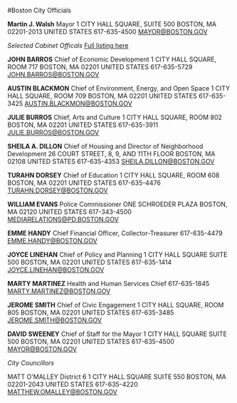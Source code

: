 #Boston City Officials

**Martin J. Walsh**
Mayor
1 CITY HALL SQUARE, SUITE 500
BOSTON, MA 02201-2013
UNITED STATES
617-635-4500
MAYOR@BOSTON.GOV

_Selected Cabinet Officals_
[Full listing here](https://www.boston.gov/departments/mayors-office#meet-the-cabinet-heads)

**JOHN BARROS**
Chief of Economic Development
1 CITY HALL SQUARE, ROOM 717
BOSTON, MA 02201
UNITED STATES
617-635-5729
JOHN.BARROS@BOSTON.GOV

**AUSTIN BLACKMON**
Chief of Environment, Energy, and Open Space
1 CITY HALL SQUARE, ROOM 709
BOSTON, MA 02201
UNITED STATES
617-635-3425
AUSTIN.BLACKMON@BOSTON.GOV

**JULIE BURROS**
Chief, Arts and Culture
1 CITY HALL SQUARE, ROOM 802
BOSTON, MA 02201
UNITED STATES
617-635-3911
JULIE.BURROS@BOSTON.GOV

**SHEILA A. DILLON**
Chief of Housing and Director of Neighborhood Development
26 COURT STREET, 8, 9, AND 11TH FLOOR
BOSTON, MA 02108
UNITED STATES
617-635-4353
SHEILA.DILLON@BOSTON.GOV

**TURAHN DORSEY**
Chief of Education
1 CITY HALL SQUARE, ROOM 608
BOSTON, MA 02201
UNITED STATES
617-635-4476
TURAHN.DORSEY@BOSTON.GOV

**WILLIAM EVANS**
Police Commissioner
ONE SCHROEDER PLAZA
BOSTON, MA 02120
UNITED STATES
617-343-4500
MEDIARELATIONS@PD.BOSTON.GOV

**EMME HANDY**
Chief Financial Officer, Collector-Treasurer
617-635-4479
EMME.HANDY@BOSTON.GOV

**JOYCE LINEHAN**
Chief of Policy and Planning
1 CITY HALL SQUARE
SUITE 500
BOSTON, MA 02201
UNITED STATES
617-635-1414
JOYCE.LINEHAN@BOSTON.GOV

**MARTY MARTINEZ**
Health and Human Services Chief
617-635-1845
MARTY.MARTINEZ@BOSTON.GOV

**JEROME SMITH**
Chief of Civic Engagement
1 CITY HALL SQUARE, ROOM 805
BOSTON, MA 02201
UNITED STATES
617-635-3485
JEROME.SMITH@BOSTON.GOV

**DAVID SWEENEY**
Chief of Staff for the Mayor
1 CITY HALL SQUARE
SUITE 500
BOSTON, MA 02201
UNITED STATES
617-635-4500
MAYOR@BOSTON.GOV

_City Councillors_

MATT O'MALLEY
District 6
1 CITY HALL SQUARE
SUITE 550
BOSTON, MA 02201-2043
UNITED STATES
617-635-4220
MATTHEW.OMALLEY@BOSTON.GOV
